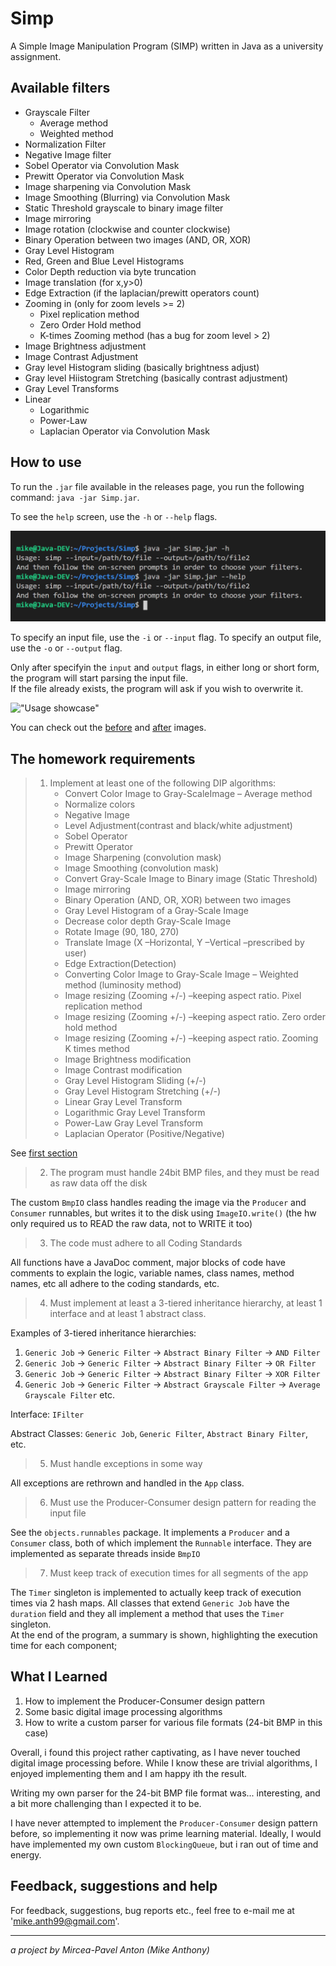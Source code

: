 # Simp
A Simple Image Manipulation Program (SIMP) written in Java as a university assignment.

## Available filters
- Grayscale Filter
    - Average method
    - Weighted method
- Normalization Filter
- Negative Image filter
- Sobel Operator via Convolution Mask
- Prewitt Operator via Convolution Mask
- Image sharpening via Convolution Mask
- Image Smoothing (Blurring) via Convolution Mask
- Static Threshold grayscale to binary image filter
- Image mirroring
- Image rotation (clockwise and counter clockwise)
- Binary Operation between two images (AND, OR, XOR)
- Gray Level Histogram
- Red, Green and Blue Level Histograms
- Color Depth reduction via byte truncation
- Image translation (for x,y>0)
- Edge Extraction (if the laplacian/prewitt operators count)
- Zooming in (only for zoom levels >= 2)
    - Pixel replication method
    - Zero Order Hold method
    - K-times Zooming method (has a bug for zoom level > 2)
- Image Brightness adjustment
- Image Contrast Adjustment
- Gray level Histogram sliding (basically brightness adjust)
- Gray level Hiistogram Stretching (basically contrast adjustment)
- Gray Level Transforms
- Linear
    - Logarithmic
    - Power-Law
    - Laplacian Operator via Convolution Mask

## How to use
To run the `.jar` file available in the releases page, you run the following command: `java -jar Simp.jar`.

To see the `help` screen, use the `-h` or `--help` flags.

!["Help command"](./res/readme/simp_help.png)

To specify an input file, use the `-i` or `--input` flag. To specify an output file, use the `-o` or `--output` flag.

Only after specifyin the `input` and `output` flags, in either long or short form, the program will start parsing the input file.  
If the file already exists, the program will ask if you wish to overwrite it.

!["Usage showcase"](./res/readme/simp_usage.gif)

You can check out the [before](./res/input/doggo.bmp) and [after](./res/output/doggo_out.bmp) images.

## The homework requirements

> 1. Implement at least one of the following DIP algorithms:
>     - Convert Color Image to Gray-ScaleImage – Average method
>     - Normalize colors
>     - Negative Image
>     - Level Adjustment(contrast and black/white adjustment)
>     - Sobel Operator
>     - Prewitt Operator
>     - Image Sharpening (convolution mask)
>     - Image Smoothing (convolution mask)
>     - Convert Gray-Scale Image to Binary image (Static Threshold)
>     - Image mirroring
>     - Binary Operation (AND, OR, XOR) between two images
>     - Gray Level Histogram of a Gray-Scale Image
>     - Decrease color depth Gray-Scale Image
>     - Rotate Image (90, 180, 270)
>     - Translate Image (X –Horizontal, Y –Vertical –prescribed by user)
>     - Edge Extraction(Detection)
>     - Converting Color Image to Gray-Scale Image – Weighted method (luminosity method)
>     - Image resizing (Zooming +/-) –keeping aspect ratio. Pixel replication  method
>     - Image resizing (Zooming +/-) –keeping aspect ratio. Zero order hold  method
>     - Image resizing (Zooming +/-) –keeping aspect ratio. Zooming K times  method
>     - Image Brightness modification
>     - Image Contrast modification
>     - Gray Level Histogram Sliding (+/-)
>     - Gray Level Histogram Stretching (+/-)
>     - Linear Gray Level Transform
>     - Logarithmic Gray Level Transform
>     - Power-Law Gray Level Transform
>     - Laplacian Operator (Positive/Negative)

See [first section](#available-filters)

> 2. The program must handle 24bit BMP files, and they must be read as raw data off the disk

The custom `BmpIO` class handles reading the image via the `Producer` and `Consumer` runnables, but writes it to the disk using `ImageIO.write()` (the hw only required us to READ the raw data, not to WRITE it too)

> 3. The code must adhere to all Coding Standards

All functions have a JavaDoc comment, major blocks of code have comments to explain the logic, variable names, class names, method names, etc all adhere to the coding standards, etc.

> 4. Must implement at least a 3-tiered inheritance hierarchy, at least 1 interface and at least 1 abstract class.

Examples of 3-tiered inheritance hierarchies:

1. `Generic Job` -> `Generic Filter` -> `Abstract Binary Filter` -> `AND Filter`
2. `Generic Job` -> `Generic Filter` -> `Abstract Binary Filter` -> `OR Filter`
3. `Generic Job` -> `Generic Filter` -> `Abstract Binary Filter` -> `XOR Filter`
4. `Generic Job` -> `Generic Filter` -> `Abstract Grayscale Filter` -> `Average Grayscale Filter`
    etc.

Interface: `IFilter`

Abstract Classes: `Generic Job`, `Generic Filter`, `Abstract Binary Filter`, etc.


> 5. Must handle exceptions in some way

All exceptions are rethrown and handled in the `App` class.

> 6. Must use the Producer-Consumer design pattern for reading the input file

See the `objects.runnables` package. It implements a `Producer` and a `Consumer` class, both of which implement the `Runnable` interface. They are implemented as separate threads inside `BmpIO`

> 7. Must keep track of execution times for all segments of the app

The `Timer` singleton is implemented to actually keep track of execution times via 2 hash maps. All classes that extend `Generic Job` have the `duration` field and they all implement a method that uses the `Timer` singleton.  
At the end of the program, a summary is shown, highlighting the execution time for each component;


## What I Learned
1. How to implement the Producer-Consumer design pattern
2. Some basic digital image processing algorithms
3. How to write a custom parser for various file formats (24-bit BMP in this case)

Overall, i found this project rather captivating, as I have never touched digital image processing before. While I know these are trivial algorithms, I enjoyed implementing them and I am happy ith the result.

Writing my own parser for the 24-bit BMP file format was... interesting, and a bit more challenging than I expected it to be.

I have never attempted to implement the `Producer-Consumer` design pattern before, so implementing it now was prime learning material. Ideally, I would have implemented my own custom `BlockingQueue`, but i ran out of time and energy.

## Feedback, suggestions and help

For feedback, suggestions, bug reports etc., feel free to e-mail me at 'mike.anth99@gmail.com'.

---

_a project by Mircea-Pavel Anton (Mike Anthony)_

